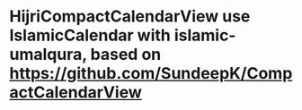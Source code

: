 # HijriCompactCalendarView use IslamicCalendar with islamic-umalqura, based on https://github.com/SundeepK/CompactCalendarView

